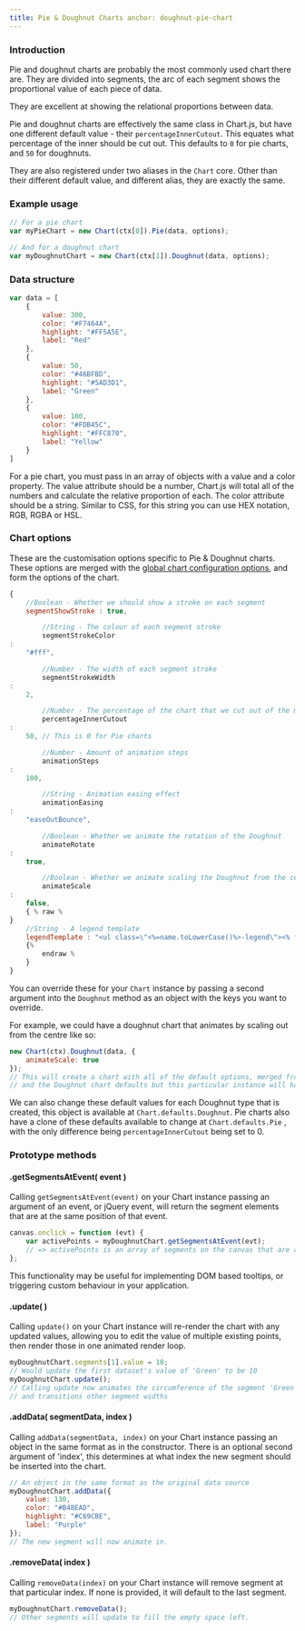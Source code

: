 ```yaml
---
title: Pie & Doughnut Charts anchor: doughnut-pie-chart
---
```


### Introduction

Pie and doughnut charts are probably the most commonly used chart there are. They are divided into segments, the arc of
each segment shows the proportional value of each piece of data.

They are excellent at showing the relational proportions between data.

Pie and doughnut charts are effectively the same class in Chart.js, but have one different default value -
their `percentageInnerCutout`. This equates what percentage of the inner should be cut out. This defaults to `0` for pie
charts, and `50` for doughnuts.

They are also registered under two aliases in the `Chart` core. Other than their different default value, and different
alias, they are exactly the same.

<div class="canvas-holder half">
	<canvas width="250" height="125"></canvas>
</div>

<div class="canvas-holder half">
	<canvas width="250" height="125"></canvas>
</div>

### Example usage

```javascript
// For a pie chart
var myPieChart = new Chart(ctx[0]).Pie(data, options);

// And for a doughnut chart
var myDoughnutChart = new Chart(ctx[1]).Doughnut(data, options);
```

### Data structure

```javascript
var data = [
    {
        value: 300,
        color: "#F7464A",
        highlight: "#FF5A5E",
        label: "Red"
    },
    {
        value: 50,
        color: "#46BFBD",
        highlight: "#5AD3D1",
        label: "Green"
    },
    {
        value: 100,
        color: "#FDB45C",
        highlight: "#FFC870",
        label: "Yellow"
    }
]
```

For a pie chart, you must pass in an array of objects with a value and a color property. The value attribute should be a
number, Chart.js will total all of the numbers and calculate the relative proportion of each. The color attribute should
be a string. Similar to CSS, for this string you can use HEX notation, RGB, RGBA or HSL.

### Chart options

These are the customisation options specific to Pie & Doughnut charts. These options are merged with
the [global chart configuration options](#getting-started-global-chart-configuration), and form the options of the
chart.

```javascript
{
    //Boolean - Whether we should show a stroke on each segment
    segmentShowStroke : true,

        //String - The colour of each segment stroke
        segmentStrokeColor
:
    "#fff",

        //Number - The width of each segment stroke
        segmentStrokeWidth
:
    2,

        //Number - The percentage of the chart that we cut out of the middle
        percentageInnerCutout
:
    50, // This is 0 for Pie charts

        //Number - Amount of animation steps
        animationSteps
:
    100,

        //String - Animation easing effect
        animationEasing
:
    "easeOutBounce",

        //Boolean - Whether we animate the rotation of the Doughnut
        animateRotate
:
    true,

        //Boolean - Whether we animate scaling the Doughnut from the centre
        animateScale
:
    false,
    { % raw %
}
    //String - A legend template
    legendTemplate : "<ul class=\"<%=name.toLowerCase()%>-legend\"><% for (var i=0; i<segments.length; i++){%><li><span style=\"background-color:<%=segments[i].fillColor%>\"></span><%if(segments[i].label){%><%=segments[i].label%><%}%></li><%}%></ul>"
    {%
        endraw %
    }
}
```

You can override these for your `Chart` instance by passing a second argument into the `Doughnut` method as an object
with the keys you want to override.

For example, we could have a doughnut chart that animates by scaling out from the centre like so:

```javascript
new Chart(ctx).Doughnut(data, {
    animateScale: true
});
// This will create a chart with all of the default options, merged from the global config,
// and the Doughnut chart defaults but this particular instance will have `animateScale` set to `true`.
```

We can also change these default values for each Doughnut type that is created, this object is available
at `Chart.defaults.Doughnut`. Pie charts also have a clone of these defaults available to change at `Chart.defaults.Pie`
, with the only difference being `percentageInnerCutout` being set to 0.

### Prototype methods

#### .getSegmentsAtEvent( event )

Calling `getSegmentsAtEvent(event)` on your Chart instance passing an argument of an event, or jQuery event, will return
the segment elements that are at the same position of that event.

```javascript
canvas.onclick = function (evt) {
    var activePoints = myDoughnutChart.getSegmentsAtEvent(evt);
    // => activePoints is an array of segments on the canvas that are at the same position as the click event.
};
```

This functionality may be useful for implementing DOM based tooltips, or triggering custom behaviour in your
application.

#### .update( )

Calling `update()` on your Chart instance will re-render the chart with any updated values, allowing you to edit the
value of multiple existing points, then render those in one animated render loop.

```javascript
myDoughnutChart.segments[1].value = 10;
// Would update the first dataset's value of 'Green' to be 10
myDoughnutChart.update();
// Calling update now animates the circumference of the segment 'Green' from 50 to 10.
// and transitions other segment widths
```

#### .addData( segmentData, index )

Calling `addData(segmentData, index)` on your Chart instance passing an object in the same format as in the constructor.
There is an optional second argument of 'index', this determines at what index the new segment should be inserted into
the chart.

```javascript
// An object in the same format as the original data source
myDoughnutChart.addData({
    value: 130,
    color: "#B48EAD",
    highlight: "#C69CBE",
    label: "Purple"
});
// The new segment will now animate in.
```

#### .removeData( index )

Calling `removeData(index)` on your Chart instance will remove segment at that particular index. If none is provided, it
will default to the last segment.

```javascript
myDoughnutChart.removeData();
// Other segments will update to fill the empty space left.
```
